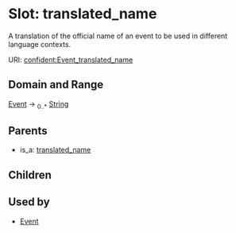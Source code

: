 
# Slot: translated_name


A translation of the official name of an event to be used in different language contexts.

URI: [confident:Event_translated_name](https://raw.githubusercontent.com/TIBHannover/ConfIDent_schema/main/src/linkml/confident_schema.yaml#Event_translated_name)


## Domain and Range

[Event](Event.md) &#8594;  <sub>0..\*</sub> [String](types/String.md)

## Parents

 *  is_a: [translated_name](translated_name.md)

## Children


## Used by

 * [Event](Event.md)
